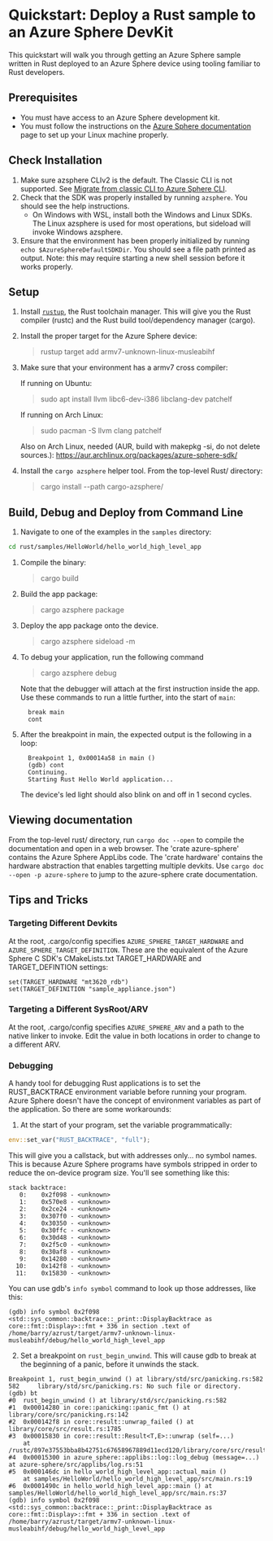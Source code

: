 # Quickstart: Deploy a Rust sample to an Azure Sphere DevKit

This quickstart will walk you through getting an Azure Sphere sample written in Rust deployed to an Azure Sphere device using tooling familiar to Rust developers.

## Prerequisites

- You must have access to an Azure Sphere development kit.
- You must follow the instructions on the [Azure Sphere documentation](https://docs.microsoft.com/en-us/azure-sphere/install/install-sdk-linux?pivots=vs-code-linux) page to set up your Linux machine properly.

## Check Installation

1. Make sure azsphere CLIv2 is the default.  The Classic CLI is not supported.  See [Migrate from classic CLI to Azure Sphere CLI](https://learn.microsoft.com/en-us/azure-sphere/reference/classic-cli-migration?tabs=cliv2beta).
1. Check that the SDK was properly installed by running `azsphere`. You should see the help instructions.
    - On Windows with WSL, install both the Windows and Linux SDKs.  The Linux azsphere is used for most operations, but sideload will invoke Windows azsphere.
1. Ensure that the environment has been properly initialized by running `echo $AzureSphereDefaultSDKDir`. You should see a file path printed as output. Note: this may require starting a new shell session before it works properly.

## Setup

1. Install [`rustup`](https://rustup.rs), the Rust toolchain manager. This will give you the Rust compiler (rustc) and the Rust build tool/dependency manager (cargo).

1. Install the proper target for the Azure Sphere device:

    > rustup target add armv7-unknown-linux-musleabihf

1. Make sure that your environment has a armv7 cross compiler:

    If running on Ubuntu:

    > sudo apt install llvm libc6-dev-i386 libclang-dev patchelf

    If running on Arch Linux:

    > sudo pacman -S llvm clang patchelf

      Also on Arch Linux, needed (AUR, build with makepkg -si, do not delete sources.): <https://aur.archlinux.org/packages/azure-sphere-sdk/>

4. Install the `cargo azsphere` helper tool.  From the top-level Rust/ directory:

    > cargo install --path cargo-azsphere/

## Build, Debug and Deploy from Command Line

1. Navigate to one of the examples in the `samples` directory:

```bash
cd rust/samples/HelloWorld/hello_world_high_level_app
```

1. Compile the binary:

    > cargo build

1. Build the app package:

    > cargo azsphere package

1. Deploy the app package onto the device.

    > cargo azsphere sideload -m

1. To debug your application, run the following command

    > cargo azsphere debug

    Note that the debugger will attach at the first instruction inside the app. Use
    these commands to run a little further, into the start of `main`:

    ```text
      break main
      cont
    ```

1. After the breakpoint in main, the expected output is the following in a loop:

    ```text
      Breakpoint 1, 0x00014a58 in main ()
      (gdb) cont
      Continuing.
      Starting Rust Hello World application...
    ```

    The device's led light should also blink on and off in 1 second cycles.

## Viewing documentation

From the top-level rust/ directory, run `cargo doc --open` to compile the documentation and open in a web browser.
The 'crate azure-sphere' contains the Azure Sphere AppLibs code.  The 'crate hardware' contains the hardware abstraction that enables targetting multiple devkits.  Use `cargo doc --open -p azure-sphere` to jump to the azure-sphere crate documentation.

## Tips and Tricks

### Targeting Different Devkits

At the root, .cargo/config specifies `AZURE_SPHERE_TARGET_HARDWARE` and `AZURE_SPHERE_TARGET_DEFINITION`.  These are the equivalent of the Azure Sphere C SDK's CMakeLists.txt TARGET_HARDWARE and TARGET_DEFINTION settings:

```
set(TARGET_HARDWARE "mt3620_rdb")
set(TARGET_DEFINITION "sample_appliance.json")
```

### Targeting a Different SysRoot/ARV

At the root, .cargo/config specifies `AZURE_SPHERE_ARV` and a path to the native linker to invoke.  Edit the value in both locations in order to change to a different ARV.

### Debugging

A handy tool for debugging Rust applications is to set the RUST_BACKTRACE environment variable before running your program.  Azure Sphere doesn't have the concept of environment variables as part of the application.  So there are some workarounds:

1. At the start of your program, set the variable programmatically:

```rust
env::set_var("RUST_BACKTRACE", "full");
```

This will give you a callstack, but with addresses only... no symbol names.  This is because Azure Sphere programs have symbols stripped in order to reduce the on-device program size.  You'll see something like this:

```text
stack backtrace:
   0:    0x2f098 - <unknown>
   1:    0x570e8 - <unknown>
   2:    0x2ce24 - <unknown>
   3:    0x307f0 - <unknown>
   4:    0x30350 - <unknown>
   5:    0x30ffc - <unknown>
   6:    0x30d48 - <unknown>
   7:    0x2f5c0 - <unknown>
   8:    0x30af8 - <unknown>
   9:    0x14280 - <unknown>
  10:    0x142f8 - <unknown>
  11:    0x15830 - <unknown>
```

You can use gdb's `info symbol` command to look up those addresses, like this:

```text
(gdb) info symbol 0x2f098
<std::sys_common::backtrace::_print::DisplayBacktrace as core::fmt::Display>::fmt + 336 in section .text of /home/barry/azrust/target/armv7-unknown-linux-musleabihf/debug/hello_world_high_level_app
```

2. Set a breakpoint on `rust_begin_unwind`.  This will cause gdb to break at the beginning of a panic, before it unwinds the stack.

```text
Breakpoint 1, rust_begin_unwind () at library/std/src/panicking.rs:582
582     library/std/src/panicking.rs: No such file or directory.
(gdb) bt
#0  rust_begin_unwind () at library/std/src/panicking.rs:582
#1  0x00014280 in core::panicking::panic_fmt () at library/core/src/panicking.rs:142
#2  0x000142f8 in core::result::unwrap_failed () at library/core/src/result.rs:1785
#3  0x00015830 in core::result::Result<T,E>::unwrap (self=...)
    at /rustc/897e37553bba8b42751c67658967889d11ecd120/library/core/src/result.rs:1107
#4  0x00015300 in azure_sphere::applibs::log::log_debug (message=...) at azure-sphere/src/applibs/log.rs:51
#5  0x000146dc in hello_world_high_level_app::actual_main ()
    at samples/HelloWorld/hello_world_high_level_app/src/main.rs:19
#6  0x0001490c in hello_world_high_level_app::main () at samples/HelloWorld/hello_world_high_level_app/src/main.rs:37
(gdb) info symbol 0x2f098
<std::sys_common::backtrace::_print::DisplayBacktrace as core::fmt::Display>::fmt + 336 in section .text of /home/barry/azrust/target/armv7-unknown-linux-musleabihf/debug/hello_world_high_level_app
```
